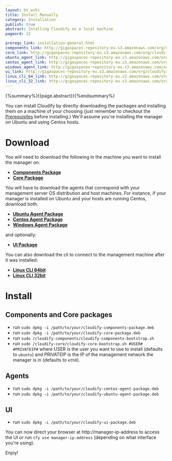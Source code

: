 ```yaml
---
layout: bt_wiki
title: Install Manually
category: Installation
publish: true
abstract: Intalling Cloudify on a local machine
pageord: 22

prereqs_link: installation-general.html
components_link: http://gigaspaces-repository-eu.s3.amazonaws.com/org/cloudify3/3.0.0/nightly_5/cloudify-components_3.0.0-rc1-b5_amd64.deb
core_link: http://gigaspaces-repository-eu.s3.amazonaws.com/org/cloudify3/3.0.0/nightly_5/cloudify-core_3.0.0-rc1-b5_amd64.deb
ubuntu_agent_link: http://gigaspaces-repository-eu.s3.amazonaws.com/org/cloudify3/3.0.0/nightly_5/cloudify-ubuntu-agent_3.0.0-rc1-b5_amd64.deb
centos_agent_link: http://gigaspaces-repository-eu.s3.amazonaws.com/org/cloudify3/3.0.0/nightly_5/cloudify-centos-agent_3.0.0-rc1-b5_amd64.deb
windows_agent_link: http://gigaspaces-repository-eu.s3.amazonaws.com/org/cloudify3/3.0.0/nightly_5/cloudify-windows-agent_3.0.0-rc1-b5_amd64.deb
ui_link: http://gigaspaces-repository-eu.s3.amazonaws.com/org/cloudify3/3.0.0/nightly_5/cloudify-ui_3.0.0-rc1-b5_amd64.deb
linux_cli_64_link: http://gigaspaces-repository-eu.s3.amazonaws.com/org/cloudify3/3.0.0/nightly_5/cloudify-cli_3.0.0-rc1-b5_amd64.deb
linux_cli_32_link: http://gigaspaces-repository-eu.s3.amazonaws.com/org/cloudify3/3.0.0/nightly_5/cloudify-cli_3.0.0-rc1-b5_i386.deb
---
```

{%summary%}{{page.abstract}}{%endsummary%}

You can install Cloudify by directly downloading the packages and installing them on a machine of your choosing (just remember to checkout the [Prerequisites]({{page.prereqs_link}}#prerequisites) before installing.)
We'll assume you're installing the manager on Ubuntu and using Centos hosts.


# Download

You will need to download the following in the machine you want to install the manager on:

* **[Components Package]({{page.components_link}})**
* **[Core Package]({{page.core_link}})**

You will have to download the agents that correspond with your management server OS distribution and host machines.
For instance, if your manager is installed on Ubuntu and your hosts are running Centos, download both.

* **[Ubuntu Agent Package]({{page.ubuntu_agent_link}})**
* **[Centos Agent Package]({{page.centos_agent_link}})**
* **[Windows Agent Package]({{page.windows_agent_link}})**

and optionally:

* **[UI Package]({{page.ui_link}})**

You can also download the cli to connect to the management machine after it was installed:

* **[Linux CLI 64bit]({{page.linux_cli_64_link}})**
* **[Linux CLI 32bit]({{page.linux_cli_32_link}})**


# Install

## Components and Core packages

* run `sudo dpkg -i /path/to/your/cloudify-components-package.deb`
* run `sudo dpkg -i /path/to/your/cloudify-core-package.deb`
* run `sudo /cloudify-components/cloudify-components-bootstrap.sh`
* run `sudo /cloudify-core/cloudify-core-bootstrap.sh #USER# #PRIVATEIP#` where USER is the user you want to use to install (defaults to `ubuntu`) and PRIVATEIP is the IP of the management network the manager is in (defaults to `eth0`).

## Agents

* run `sudo dpkg -i /path/to/your/cloudify-centos-agent-package.deb`
* run `sudo dpkg -i /path/to/your/cloudify-ubuntu-agent-package.deb`

## UI
* run `sudo dpkg -i /path/to/your/cloudify-ui-package.deb`

You can now direct your browser at http://manager-ip-address to access the UI or run `cfy use manager-ip-address` (depending on what interface you're using).

Enjoy!